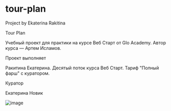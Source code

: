 # tour-plan

Project by Ekaterina Rakitina

Tour Plan

Учебный проект для практики на курсе Веб Старт от Glo Academy. Автор курса — Артем Исламов.

Проект выполняет

Ракитина Екатерина. Десятый поток курса Веб Старт. Тариф "Полный фарш" с куратором.

Куратор

Екатерина Новик

![image](https://user-images.githubusercontent.com/57578765/214879801-09a4901a-3b99-4425-ba4d-6f7cfe848b00.png)

